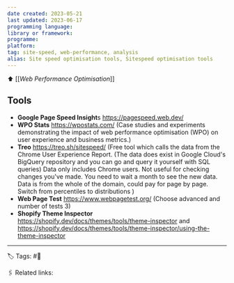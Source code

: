 ```yaml
---
date created: 2023-05-21
last updated: 2023-06-17
programming language: 
library or framework:
programme:
platform:
tag: site-speed, web-performance, analysis
alias: Site speed optimisation tools, Sitespeed optimisation tools
---
```


⬆  [[_Web Performance Optimisation_]]

## Tools
- **Google Page Speed Insight**s https://pagespeed.web.dev/
- **WPO Stats** https://wpostats.com/ (Case studies and experiments demonstrating the impact of web performance optimisation (WPO) on user experience and business metrics.)
- **Treo**  https://treo.sh/sitespeed/ (Free tool which calls the data from the Chrome User Experience Report. (The data does exist in Google Cloud's BigQuery repository and you can go and query it yourself with SQL queries) Data only includes Chrome users. Not useful for checking changes you've made. You need to wait a month to see the new data. Data is from the whole of the domain, could pay for page by page. Switch from percentiles to distributions )
- **Web Page Test** https://www.webpagetest.org/ (Choose advanced and number of tests 3)
- **Shopify Theme Inspector** https://shopify.dev/docs/themes/tools/theme-inspector and https://shopify.dev/docs/themes/tools/theme-inspector/using-the-theme-inspector

---
🏷 Tags: #🌱

🖇 Related links: